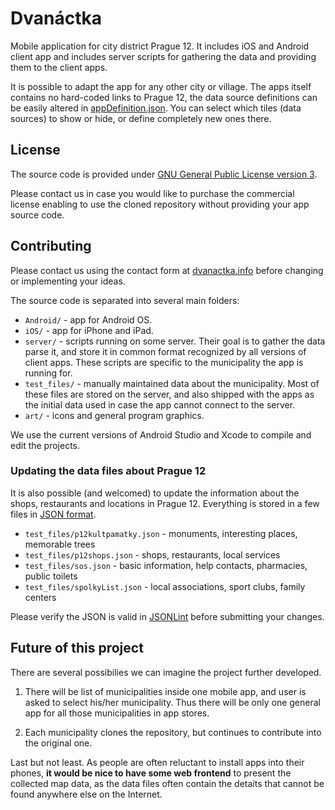 # Dvanáctka

Mobile application for city district Prague 12. It includes iOS and Android client app and includes server scripts for gathering the data and providing them to the client apps.

It is possible to adapt the app for any other city or village. The apps itself contains no hard-coded links to Prague 12, the data source definitions can be easily altered in [appDefinition.json](appDefinition.json). You can select which tiles (data sources) to show or hide, or define completely new ones there.

## License

The source code is provided under [GNU General Public License
version 3](https://www.gnu.org/licenses/gpl.html).

Please contact us in case you would like to purchase the commercial license enabling to use the cloned repository without providing your app source code.

## Contributing

Please contact us using the contact form at [dvanactka.info](https://dvanactka.info) before changing or implementing your ideas.

The source code is separated into several main folders:

* `Android/` - app for Android OS.
* `iOS/` - app for iPhone and iPad.
* `server/` - scripts running on some server. Their goal is to gather the data parse it, and store it in common format recognized by all versions of client apps. These scripts are specific to the municipality the app is running for.
* `test_files/` - manually maintained data about the municipality. Most of these files are stored on the server, and also shipped with the apps as the initial data used in case the app cannot connect to the server.
* `art/` - icons and general program graphics.

We use the current versions of Android Studio and Xcode to compile and edit the projects.

### Updating the data files about Prague 12

It is also possible (and welcomed) to update the information about the shops, restaurants and locations in Prague 12. Everything is stored in a few files in [JSON format](https://en.wikipedia.org/wiki/JSON).

* `test_files/p12kultpamatky.json` - monuments, interesting places, memorable trees
* `test_files/p12shops.json` - shops, restaurants, local services
* `test_files/sos.json` - basic information, help contacts, pharmacies, public toilets
* `test_files/spolkyList.json` - local associations, sport clubs, family centers

Please verify the JSON is valid in [JSONLint](https://jsonlint.com) before submitting your changes.

## Future of this project

There are several possibilies we can imagine the project further developed.

1. There will be list of municipalities inside one mobile app, and user is asked to select his/her municipality. Thus there will be only one general app for all those municipalities in app stores.

1. Each municipality clones the repository, but continues to contribute into the original one.

Last but not least. As people are often reluctant to install apps into their phones, **it would be nice to have some web frontend** to present the collected map data, as the data files often contain the detaits that cannot be found anywhere else on the Internet.
